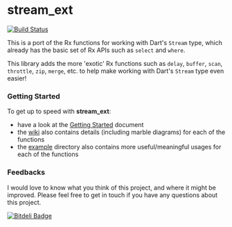 stream_ext
========

[![Build Status](https://drone.io/github.com/theburningmonk/stream_ext/status.png)](https://drone.io/github.com/theburningmonk/stream_ext/latest)

This is a port of the Rx functions for working with Dart's `Stream` type, which already has the basic set of Rx APIs such as `select` and `where`.

This library adds the more 'exotic' Rx functions such as `delay`, `buffer`, `scan`, `throttle`, `zip`, `merge`, etc. to help make working with Dart's `Stream` type even easier!

### Getting Started

To get up to speed with **stream_ext**:

* have a look at the [Getting Started](https://github.com/theburningmonk/stream_ext/blob/master/doc/getting_started.md) document
* the [wiki](https://github.com/theburningmonk/stream_ext/wiki) also contains details (including marble diagrams) for each of the functions
* the [example](https://github.com/theburningmonk/stream_ext/tree/master/example) directory also contains more useful/meaningful usages for each of the functions

### Feedbacks

I would love to know what you think of this project, and where it might be improved. Please feel free to get in touch if you have any questions about this project.


[![Bitdeli Badge](https://d2weczhvl823v0.cloudfront.net/theburningmonk/stream_ext/trend.png)](https://bitdeli.com/free "Bitdeli Badge")


